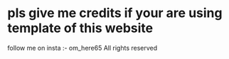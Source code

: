 # pls give me credits if your are using template of this website
follow me on insta :- om_here65
All rights reserved

